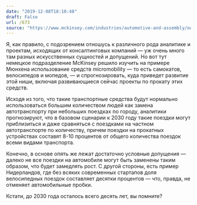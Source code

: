 ```yaml
---
date: "2019-12-08T18:10:48"
draft: False
url: /673
source: "https://www.mckinsey.com/industries/automotive-and-assembly/our-insights/micromobility-industry-progress-and-a-closer-look-at-the-case-of-munich"
---
```


Я, как правило, с подозрением отношусь к различного рода аналитике и проектам, исходящих от консалтинговых компаний — уж очень много там разных искусственных сущностей и допущений. Но вот тут немецкое подразделение McKinsey решило изучить на примере Мюнхена использование средств micromobility — то есть самокатов, велосипедов и мопедов, — и спрогнозировать, куда приведет развитие этой ниши, включая развивающиеся сейчас проекты по прокату этих средств.

Исходя из того, что такие транспортные средства будут нормально использоваться большим количеством людей как замена автотранспорту при небольших поездках по городу, аналитики прогнозируют, что в базовом сценарии к 2030 году такие поездки могут приблизиться и даже сравняться с поездками на частном автотранспорте по количеству, причем поездки на прокатных устройствах составят 8-10 процентов от общего количества поездок всеми видами транспорта. 

Конечно, в основе опять же лежат достаточно условные допущения — далеко не все поездки на автомобиле могут быть заменены таким образом, что будет замедлять рост. С другой стороны, есть пример Нидерландов, где без всяких современных стартапов доля велосипедных поездок составляет десятки процентов — что, правда, не отменяет автомобильные пробки. 

Кстати, до 2030 года осталось всего десять лет, вы помните?
